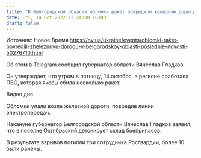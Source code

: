 ```yaml
---
title: "В Белгородской области обломки ракет повредили железную дорогу: движение поездов остановлено"
date: Fri, 14 Oct 2022 12:24:00 +0300
draft: false
---
```

Источник: Новое Время https://nv.ua/ukraine/events/oblomki-raket-povredili-zheleznuyu-dorogu-v-belgorodskoy-oblasti-poslednie-novosti-50276710.html


 Об этом в Telegram сообщил губернатор области Вячеслав Гладков.

Он утверждает, что утром в пятницу, 14 октября, в регионе сработала ПВО, которая якобы сбила несколько ракет.

 Видео дня   

Обломки упали возле железной дороги, повредив линии электропередач.

Накануне губернатор Белгородской области Вячеслав Гладков заявил, что в поселке Октябрьский детонирует склад боеприпасов.

В результате взрывов погибли три сотрудника Росгвардии, более 10 были ранены.
